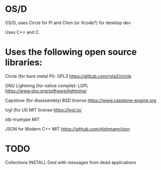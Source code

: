 # OS/D
OS/D, uses Circle for Pi and Clion (or Xcode?) for desktop dev

Uses C++ and C.

# Uses the following open source libraries:

Circle (for bare metal Pi):
GPL3
https://github.com/rsta2/circle

GNU Lightning (for native compile): 
LGPL
https://www.gnu.org/software/lightning/

Capstone (for disassembly)
BSD license
https://www.capstone-engine.org

lvgl (for UI)
MIT license
https://lvgl.io/

stb-truetype
MIT

JSON for Modern C++
MIT
https://github.com/nlohmann/json

# TODO

Collections
INSTALL
Deal with messages from dead applications
